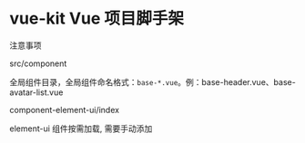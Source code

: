 # vue-kit Vue 项目脚手架

注意事项

src/component

全局组件目录，全局组件命名格式：`base-*.vue`。例：base-header.vue、base-avatar-list.vue

component-element-ui/index

element-ui 组件按需加载, 需要手动添加
